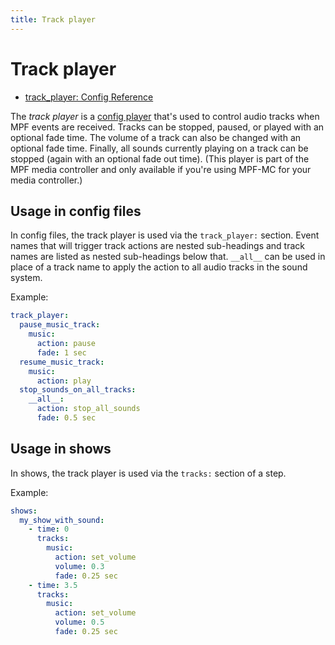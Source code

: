 ```yaml
---
title: Track player
---
```


# Track player

* [track_player: Config Reference](../config/track_player.md)

The *track player* is a [config player](index.md)
that's used to control audio tracks when MPF events are received.
Tracks can be stopped, paused, or played with an optional fade time. The
volume of a track can also be changed with an optional fade time.
Finally, all sounds currently playing on a track can be stopped (again
with an optional fade out time). (This player is part of the MPF media
controller and only available if you're using MPF-MC for your media
controller.)

## Usage in config files

In config files, the track player is used via the `track_player:`
section. Event names that will trigger track actions are nested
sub-headings and track names are listed as nested sub-headings below
that. `__all__` can be used in place of a track name to apply the action
to all audio tracks in the sound system.

Example:

``` yaml
track_player:
  pause_music_track:
    music:
      action: pause
      fade: 1 sec
  resume_music_track:
    music:
      action: play
  stop_sounds_on_all_tracks:
    __all__:
      action: stop_all_sounds
      fade: 0.5 sec
```

## Usage in shows

In shows, the track player is used via the `tracks:` section of a step.

Example:

``` yaml
shows:
  my_show_with_sound:
    - time: 0
      tracks:
        music:
          action: set_volume
          volume: 0.3
          fade: 0.25 sec
    - time: 3.5
      tracks:
        music:
          action: set_volume
          volume: 0.5
          fade: 0.25 sec
```
